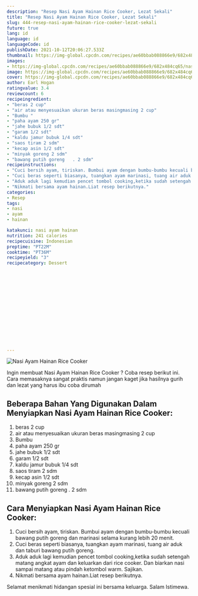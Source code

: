 ```yaml
---
description: "Resep Nasi Ayam Hainan Rice Cooker, Lezat Sekali"
title: "Resep Nasi Ayam Hainan Rice Cooker, Lezat Sekali"
slug: 444-resep-nasi-ayam-hainan-rice-cooker-lezat-sekali
future: true
lang: id
language: id
languageCode: id
publishDate: 2021-10-12T20:06:27.533Z 
thumbnail: https://img-global.cpcdn.com/recipes/ae60bbab088866e9/682x484cq65/nasi-ayam-hainan-rice-cooker-foto-resep-utama.png
images:
- https://img-global.cpcdn.com/recipes/ae60bbab088866e9/682x484cq65/nasi-ayam-hainan-rice-cooker-foto-resep-utama.png
image: https://img-global.cpcdn.com/recipes/ae60bbab088866e9/682x484cq65/nasi-ayam-hainan-rice-cooker-foto-resep-utama.png
cover: https://img-global.cpcdn.com/recipes/ae60bbab088866e9/682x484cq65/nasi-ayam-hainan-rice-cooker-foto-resep-utama.png
author: Earl Hogan
ratingvalue: 3.4
reviewcount: 6
recipeingredient:
- "beras 2 cup"
- "air atau menyesuaikan ukuran beras masingmasing 2 cup"
- "Bumbu "
- "paha ayam 250 gr"
- "jahe bubuk 1/2 sdt"
- "garam 1/2 sdt"
- "kaldu jamur bubuk 1/4 sdt"
- "saos tiram 2 sdm"
- "kecap asin 1/2 sdt"
- "minyak goreng 2 sdm"
- "bawang putih goreng   . 2 sdm"
recipeinstructions:
- "Cuci bersih ayam, tiriskan. Bumbui ayam dengan bumbu-bumbu kecuali bawang putih goreng dan marinasi selama kurang lebih 20 menit."
- "Cuci beras seperti biasanya, tuangkan ayam marinasi, tuang air aduk dan taburi bawang putih goreng."
- "Aduk aduk lagi kemudian pencet tombol cooking,ketika sudah setengah matang angkat ayam dan keluarkan dari rice cooker. Dan biarkan nasi sampai matang atau pindah ketombol warm. Sajikan."
- "Nikmati bersama ayam hainan.Liat resep berikutnya."
categories:
- Resep
tags:
- nasi
- ayam
- hainan

katakunci: nasi ayam hainan 
nutrition: 241 calories
recipecuisine: Indonesian
preptime: "PT22M"
cooktime: "PT36M"
recipeyield: "3"
recipecategory: Dessert


     
    
    
    
    
    
    
    
    
    
    
      
    
---
```



![Nasi Ayam Hainan Rice Cooker](https://img-global.cpcdn.com/recipes/ae60bbab088866e9/682x484cq65/nasi-ayam-hainan-rice-cooker-foto-resep-utama.png)

Ingin membuat Nasi Ayam Hainan Rice Cooker ? Coba resep berikut ini. Cara memasaknya sangat praktis namun jangan kaget jika hasilnya gurih dan lezat yang harus ibu coba dirumah

<!--inarticleads1-->

## Beberapa Bahan Yang Digunakan Dalam Menyiapkan Nasi Ayam Hainan Rice Cooker:

1. beras 2 cup
1. air atau menyesuaikan ukuran beras masingmasing 2 cup
1. Bumbu 
1. paha ayam 250 gr
1. jahe bubuk 1/2 sdt
1. garam 1/2 sdt
1. kaldu jamur bubuk 1/4 sdt
1. saos tiram 2 sdm
1. kecap asin 1/2 sdt
1. minyak goreng 2 sdm
1. bawang putih goreng   . 2 sdm



<!--inarticleads2-->

## Cara Menyiapkan Nasi Ayam Hainan Rice Cooker:

1. Cuci bersih ayam, tiriskan. Bumbui ayam dengan bumbu-bumbu kecuali bawang putih goreng dan marinasi selama kurang lebih 20 menit.
1. Cuci beras seperti biasanya, tuangkan ayam marinasi, tuang air aduk dan taburi bawang putih goreng.
1. Aduk aduk lagi kemudian pencet tombol cooking,ketika sudah setengah matang angkat ayam dan keluarkan dari rice cooker. Dan biarkan nasi sampai matang atau pindah ketombol warm. Sajikan.
1. Nikmati bersama ayam hainan.Liat resep berikutnya.




Selamat menikmati hidangan spesial ini bersama keluarga. Salam Istimewa.
